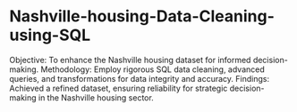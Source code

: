 # Nashville-housing-Data-Cleaning-using-SQL
Objective: To enhance the Nashville housing dataset for informed decision-making. Methodology: Employ rigorous SQL data cleaning, advanced queries, and transformations for data integrity and accuracy. Findings: Achieved a refined dataset, ensuring reliability for strategic decision-making in the Nashville housing sector.
